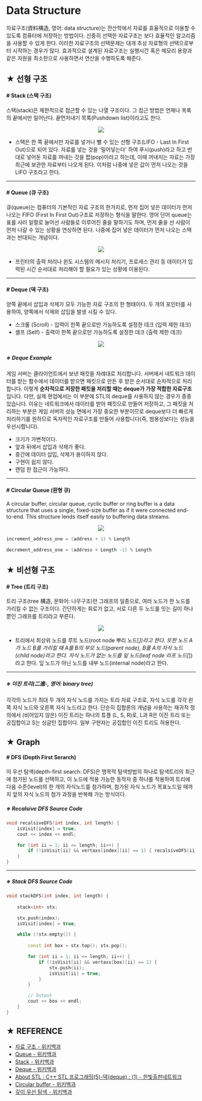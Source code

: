 # Data Structure
자료구조(資料構造, 영어: data structure)는 전산학에서 자료를 효율적으로 이용할 수 있도록 컴퓨터에 저장하는 방법이다. 신중히 선택한 자료구조는 보다 효율적인 알고리즘을 사용할 수 있게 한다. 이러한 자료구조의 선택문제는 대개 추상 자료형의 선택으로부터 시작하는 경우가 많다. 효과적으로 설계된 자료구조는 실행시간 혹은 메모리 용량과 같은 자원을 최소한으로 사용하면서 연산을 수행하도록 해준다.

## ★ 선형 구조

#### # Stack (스택 구조)
스택(stack)은 제한적으로 접근할 수 있는 나열 구조이다. 그 접근 방법은 언제나 목록의 끝에서만 일어난다. 끝먼저내기 목록(Pushdown list)이라고도 한다.

<p align="center">
  <img src="https://upload.wikimedia.org/wikipedia/commons/thumb/2/29/Data_stack.svg/300px-Data_stack.svg.png" />
</p>

* 스택은 한 쪽 끝에서만 자료를 넣거나 뺄 수 있는 선형 구조(LIFO - Last In First Out)으로 되어 있다. 자료를 넣는 것을 '밀어넣는다' 하여 푸시(push)라고 하고 반대로 넣어둔 자료를 꺼내는 것을 팝(pop)이라고 하는데, 이때 꺼내지는 자료는 가장 최근에 보관한 자료부터 나오게 된다. 이처럼 나중에 넣은 값이 먼저 나오는 것을 LIFO 구조라고 한다.

* * *

#### # Queue (큐 구조)
큐(queue)는 컴퓨터의 기본적인 자료 구조의 한가지로, 먼저 집어 넣은 데이터가 먼저 나오는 FIFO (First In First Out)구조로 저장하는 형식을 말한다. 영어 단어 queue는 표를 사러 일렬로 늘어선 사람들로 이루어진 줄을 말하기도 하며, 먼저 줄을 선 사람이 먼저 나갈 수 있는 상황을 연상하면 된다. 나중에 집어 넣은 데이터가 먼저 나오는 스택과는 반대되는 개념이다.

<p align="center">
  <img src="https://upload.wikimedia.org/wikipedia/commons/thumb/5/52/Data_Queue.svg/405px-Data_Queue.svg.png" />
</p>

* 프린터의 출력 처리나 윈도 시스템의 메시지 처리기, 프로세스 관리 등 데이터가 입력된 시간 순서대로 처리해야 할 필요가 있는 상황에 이용된다.

* * *

#### # Deque (덱 구조)
양쪽 끝에서 삽입과 삭제가 모두 가능한 자료 구조의 한 형태이다. 두 개의 포인터를 사용하여, 양쪽에서 삭제와 삽입을 발생 시킬 수 있다.

* 스크롤 (Scroll) - 입력이 한쪽 끝으로만 가능하도록 설정한 데크 (입력 제한 데크)
* 셸프 (Self) - 출력이 한쪽 끝으로만 가능하도록 설정한 데크 (출력 제한 데크)

<p align="center">
  <img src="http://image.hanb.co.kr/blog/7609/1245239894@stl_05_02.gif" />
</p>

##### ※ Deque Example
게임 서버는 클라이언트에서 보낸 패킷을 차례대로 처리합니다. 서버에서 네트워크 데이터를 받는 함수에서 데이터를 받으면 패킷으로 만든 후 받은 순서대로 순차적으로 처리합니다. 이렇게 **순차적으로 저장한 패킷을 처리할 때는 deque가 가장 적합한 자료구조**입니다. 다만, 실제 현업에서는 이 부분에 STL의 deque를 사용하지 않는 경우가 종종 있습니다. 이유는 네트워크에서 데이터를 받아 패킷으로 만들어 저장하고, 그 패킷을 처리하는 부분은 게임 서버의 성능 면에서 가장 중요한 부분이므로 deque보다 더 빠르게 처리하기를 원하므로 독자적인 자료구조를 만들어 사용합니다(즉, 범용성보다는 성능을 우선시합니다).

- 크기가 가변적이다.
- 앞과 뒤에서 삽입과 삭제가 좋다.
- 중간에 데이터 삽입, 삭제가 용이하지 않다.
- 구현이 쉽지 않다.
- 랜덤 한 접근이 가능하다.

* * *

#### # Circular Queue (환형 큐)
A circular buffer, circular queue, cyclic buffer or ring buffer is a data structure that uses a single, fixed-size buffer as if it were connected end-to-end. This structure lends itself easily to buffering data streams.

<p align="center">
  <img src="https://upload.wikimedia.org/wikipedia/commons/thumb/f/fd/Circular_Buffer_Animation.gif/400px-Circular_Buffer_Animation.gif" />
</p>

```c++
increment_address_one = (address + 1) % Length

decrement_address_one = (address + Length -1) % Length
```

## ★ 비선형 구조

#### # Tree (트리 구조)
트리 구조(tree 構造, 문화어: 나무구조)란 그래프의 일종으로, 여러 노드가 한 노드를 가리킬 수 없는 구조이다. 간단하게는 회로가 없고, 서로 다른 두 노드를 잇는 길이 하나뿐인 그래프를 트리라고 부른다.

<p align="center">
  <img src="https://upload.wikimedia.org/wikipedia/commons/thumb/f/f7/Binary_tree.svg/200px-Binary_tree.svg.png" />
</p>

* 트리에서 최상위 노드를 루트 노드(root node 뿌리 노드[*])라고 한다. 또한 노드 A가 노드 B를 가리킬 때 A를 B의 부모 노드(parent node), B를 A의 자식 노드(child node)라고 한다. 자식 노드가 없는 노드를 잎 노드(leaf node 리프 노드[*])라고 한다. 잎 노드가 아닌 노드를 내부 노드(internal node)라고 한다.

* * *

##### ※ 이진 트리(二進-, 영어: binary tree)
각각의 노드가 최대 두 개의 자식 노드를 가지는 트리 자료 구조로, 자식 노드를 각각 왼쪽 자식 노드와 오른쪽 자식 노드라고 한다. 단순히 집합론의 개념을 사용하는 재귀적 정의에서 (비어있지 않은) 이진 트리는 하나의 튜플 (L, S, R)로, L과 R은 이진 트리 또는 공집합이고 S는 싱글턴 집합이다. 일부 구현자는 공집합인 이진 트리도 허용한다.

## ★ Graph

#### # DFS (Depth First Serarch)
이 우선 탐색(depth-first search: DFS)은 맹목적 탐색방법의 하나로 탐색트리의 최근에 첨가된 노드를 선택하고, 이 노드에 적용 가능한 동작자 중 하나를 적용하여 트리에 다음 수준(level)의 한 개의 자식노드를 첨가하며, 첨가된 자식 노드가 목표노드일 때까지 앞의 자식 노드의 첨가 과정을 반복해 가는 방식이다.

##### ※ Recalsive DFS Source Code
```C++
void recalsiveDFS(int index, int length) {
	isVisit[index] = true;
	cout << index << endl;

	for (int ii = 1; ii <= length; ii++) {
		if (!isVisit[ii] && vertaxs[index][ii] == 1) { recalsiveDFS(ii, length); }
	}
}
```

* * *

##### ※ Stack DFS Source Code
```C++
void stackDFS(int index, int length) {
	
	stack<int> stx;

	stx.push(index);
	isVisit[index] = true;

	while (!stx.empty()) {
		
		const int box = stx.top(); stx.pop();

		for (int ii = 1; ii <= length; ii++) {
			if (!isVisit[ii] && vertaxs[box][ii] == 1) {
				stx.push(ii);
				isVisit[ii] = true;
			}
		}

		// Output
		cout << box << endl;
	}
}
```

## ★ REFERENCE
* [자료 구조 - 위키백과](https://ko.wikipedia.org/wiki/%EC%9E%90%EB%A3%8C_%EA%B5%AC%EC%A1%B0)
* [Queue - 위키백과](https://en.wikipedia.org/wiki/Queue_(abstract_data_type))
* [Stack - 위키백과](https://ko.wikipedia.org/wiki/%EC%8A%A4%ED%83%9D)
* [Deque - 위키백과](https://ko.wikipedia.org/wiki/%EB%8D%B1_(%EC%9E%90%EB%A3%8C_%EA%B5%AC%EC%A1%B0))
* [About STL : C++ STL 프로그래밍(5)-덱(deque) : (1) - 한빛출판네트워크](http://www.hanbit.co.kr/channel/category/category_view.html?cms_code=CMS3942847236)
* [Circular buffer - 위키백과](https://en.wikipedia.org/wiki/Circular_buffer)
* [깊이 우선 탐색 - 위키백과](https://ko.wikipedia.org/wiki/%EA%B9%8A%EC%9D%B4_%EC%9A%B0%EC%84%A0_%ED%83%90%EC%83%89)
